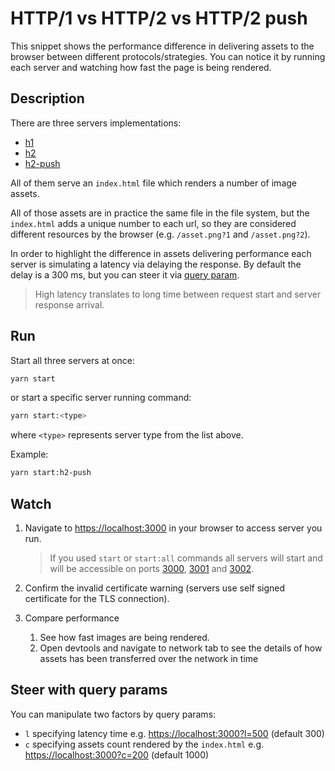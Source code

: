 # HTTP/1 vs HTTP/2 vs HTTP/2 push

This snippet shows the performance difference in delivering assets to the browser
between different protocols/strategies. You can notice it by running each server
and watching how fast the page is being rendered.

## Description

There are three servers implementations:
 - [h1](src/h1.js)
 - [h2](src/h2.js)
 - [h2-push](src/h2-push.js)

All of them serve an `index.html` file which renders a number of image assets.

All of those assets are in practice the same file in the file system, but the `index.html` adds
a unique number to each url, so they are considered different resources by the browser
(e.g. `/asset.png?1` and `/asset.png?2`).

In order to highlight the difference in assets delivering performance each server is simulating
a latency via delaying the response. By default the delay is a 300 ms, but you can steer
it via [query param](#steer-with-query-params).

> High latency translates to long time between request start and server response arrival.

## Run

Start all three servers at once:

```bash
yarn start
```

or start a specific server running command:

```bash
yarn start:<type>
```

where `<type>` represents server type from the list above.

Example:

```bash
yarn start:h2-push
```

## Watch

1. Navigate to [https://localhost:3000](https://localhost:3000) in your browser to access server you run.

    > If you used `start` or `start:all` commands all servers will start and will be accessible on ports
    [3000](https://localhost:3000), [3001](https://localhost:3001) and [3002](https://localhost:3002).

1. Confirm the invalid certificate warning (servers use self signed certificate for the TLS connection).
1. Compare performance
    1. See how fast images are being rendered.
    1. Open devtools and navigate to network tab to see the details of how assets has been transferred
    over the network in time

## Steer with query params

You can manipulate two factors by query params:

 - `l` specifying latency time e.g. [https://localhost:3000?l=500](https://localhost:3000?l=500) (default 300)
 - `c` specifying assets count rendered by the `index.html` e.g. [https://localhost:3000?c=200](https://localhost:3000?c=200)  (default 1000)
